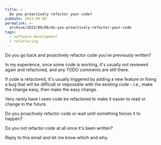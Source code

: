 ```yaml
---
title: >
  Do you proactively refactor your code?
pubDate: 2023-09-08
permalink: >-
  archive/2023/09/08/do-you-proactively-refactor-your-code
tags:
  - software-development
  - refactoring
---
```


Do you go back and proactively refactor code you've previously written?

In my experience, once some code is working, it's usually not reviewed again and refactored, and any TODO comments are still there.

If code is refactored, it's usually triggered by adding a new feature or fixing a bug that will be difficult or impossible with the existing code - i.e., make the change easy, then make the easy change.

Very rarely have I seen code be refactored to make it easier to read or change in the future.

Do you proactively refactor code or wait until something forces it to happen?

Do you not refactor code at all once it's been written?

Reply to this email and let me know which and why.

